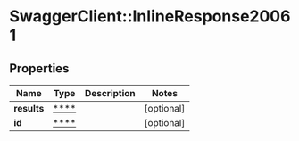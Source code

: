 # SwaggerClient::InlineResponse20061

## Properties
Name | Type | Description | Notes
------------ | ------------- | ------------- | -------------
**results** | [****](.md) |  | [optional] 
**id** | [****](.md) |  | [optional] 

